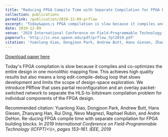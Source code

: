 ```yaml
---
title: "Reducing FPGA Compile Time with Separate Compilation for FPGA Building Blocks"
collection: publications
permalink: /publication/2019-12-09-prflow
excerpt: 'Today&apos;s FPGA compilation is slow because it compiles and co-optimizes the entire design in one monolithic mapping flow. This achieves high quality results but also means a long edit-compile-debug loop that slows development and limits the scope of design-space exploration. We introduce PRflow that uses partial reconfiguration and an overlay packet-switched network to separate the HLS-to-bitstream compilation problem for individual components of the FPGA design.'
date: 2019-12-09
venue: '2019 International Conference on Field-Programmable Technology'
paperurl: 'http://ic.ese.upenn.edu/pdf/prflow_fpt2019.pdf'
citation: 'Yuanlong Xiao, Dongjoon Park, Andrew Butt, Hans Giesen, Zhaoyang Han, Rui Ding, Nevo Magnezi, Raphael Rubin, and Andre DeHon. Re-ducing FPGA compile time with separate compilation for FPGA building blocks. In <i>2019 International Conference on Field-Programmable Technology (ICFPT)<\i>, pages 153–161. IEEE, 2019'
---
```


<a href='http://ic.ese.upenn.edu/pdf/prflow_fpt2019.pdf'>Download paper here</a>

Today&apos;s FPGA compilation is slow because it compiles and co-optimizes the entire design in one monolithic mapping flow. This achieves high quality results but also means a long edit-compile-debug loop that slows development and limits the scope of design-space exploration. We introduce PRflow that uses partial reconfiguration and an overlay packet-switched network to separate the HLS-to-bitstream compilation problem for individual components of the FPGA design.

Recommended citation: Yuanlong Xiao, Dongjoon Park, Andrew Butt, Hans Giesen, Zhaoyang Han, Rui Ding, Nevo Magnezi, Raphael Rubin, and Andre DeHon. Re-ducing FPGA compile time with separate compilation for FPGA building blocks. In <i>2019 International Conference on Field-Programmable Technology (ICFPT)<\i>, pages 153–161. IEEE, 2019